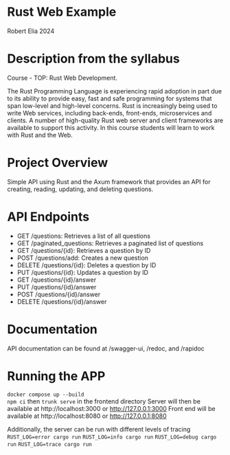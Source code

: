 # Rust Web Example

Robert Elia 2024

# Description from the syllabus

Course - TOP: Rust Web Development.

The Rust Programming Language is experiencing rapid adoption in part due to its ability to provide
easy, fast and safe programming for systems that span low-level and high-level concerns. Rust is
increasingly being used to write Web services, including back-ends, front-ends, microservices and
clients. A number of high-quality Rust web server and client frameworks are available to support
this activity. In this course students will learn to work with Rust and the Web.

# Project Overview

Simple API using Rust and the Axum framework that provides an API for creating, reading, updating,
and deleting questions.

# API Endpoints

- GET /questions: Retrieves a list of all questions
- GET /paginated_questions: Retrieves a paginated list of questions
- GET /questions/{id}: Retrieves a question by ID
- POST /questions/add: Creates a new question
- DELETE /questions/{id}: Deletes a question by ID
- PUT /questions/{id}: Updates a question by ID
- GET /questions/{id}/answer
- PUT /questions/{id}/answer
- POST /questions/{id}/answer
- DELETE /questions/{id}/answer

# Documentation

API documentation can be found at /swagger-ui, /redoc, and /rapidoc

# Running the APP

`docker compose up --build`    
`npm ci` then `trunk serve` in the frontend directory
Server will then be available at http://localhost:3000 or http://127.0.0.1:3000
Front end will be available at http://localhost:8080 or http://127.0.0.1:8080


Additionally, the server can be run with different levels of tracing
`RUST_LOG=error cargo run`
`RUST_LOG=info cargo run`
`RUST_LOG=debug cargo run`
`RUST_LOG=trace cargo run`
